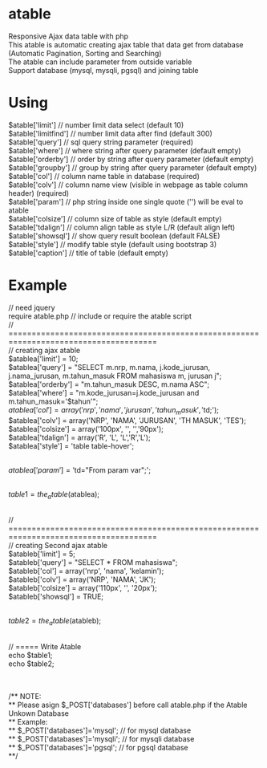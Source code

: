 # atable
Responsive Ajax data table with php<br>
This atable is automatic creating ajax table that data get from database<br>
(Automatic Pagination, Sorting and Searching)<br>
The atable can include parameter from outside variable<br>
Support database (mysql, mysqli, pgsql) and joining table

# Using
$atable['limit']      // number limit data select (default 10)<br>
$atable['limitfind']  // number limit data after find (default 300)<br>
$atable['query']      // sql query string parameter (required)<br>
$atable['where']      // where string after query parameter (default empty)<br>
$atable['orderby']    // order by string after query parameter (default empty)<br>
$atable['groupby']    // group by string after query parameter (default empty)<br>
$atable['col']        // column name table in database (required)<br>
$atable['colv']       // column name view (visible in webpage as table column header) (required)<br>
$atable['param']      // php string inside one single quote ('') will be eval to atable<br>
$atable['colsize']    // column size of table as style (default empty)<br>
$atable['tdalign']    // column align table as style L/R (default align left)<br>
$atable['showsql']    // show query result boolean (default FALSE)<br>
$atable['style']      // modify table style (default using bootstrap 3)<br>
$atable['caption']    // title of table (default empty)<br>

# Example
// need jquery<br>
require atable.php // include or require the atable script<br>
// ======================================================================================<br>
// creating ajax atable<br>
$atablea['limit'] = 10;<br>
$atablea['query'] = "SELECT m.nrp, m.nama, j.kode_jurusan, j.nama_jurusan, m.tahun_masuk FROM mahasiswa m, jurusan j";<br>
$atablea['orderby'] = "m.tahun_masuk DESC, m.nama ASC";<br>
$atablea['where'] = "m.kode_jurusan=j.kode_jurusan and m.tahun_masuk='$tahun'";<br>
$atablea['col'] = array('nrp', 'nama', 'jurusan', 'tahun_masuk', '$td;');<br>
$atablea['colv'] = array('NRP', 'NAMA', 'JURUSAN', 'TH MASUK', 'TES');<br>
$atablea['colsize'] = array('100px', '', '','90px');<br>
$atablea['tdalign'] = array('R', 'L', 'L','R','L');<br>
$atablea['style'] = 'table table-hover';<br><br>

$atablea['param'] = '$td="From param var";';<br><br>

$table1 = the_atable($atablea);<br><br>

// ======================================================================================<br>
// creating Second ajax atable<br>
$atableb['limit'] = 5;<br>
$atableb['query'] = "SELECT * FROM mahasiswa";<br>
$atableb['col'] = array('nrp', 'nama', 'kelamin');<br>
$atableb['colv'] = array('NRP', 'NAMA', 'JK');<br>
$atableb['colsize'] = array('110px', '', '20px');<br>
$atableb['showsql'] = TRUE;<br><br>

$table2 = the_atable($atableb);<br><br>

// ===== Write Atable<br>
echo $table1;<br>
echo $table2;<br><br><br>

/** NOTE:<br>
** Please asign $_POST['databases'] before call atable.php if the Atable Unkown Database<br>
** Example:<br>
** $_POST['databases']='mysql'; // for mysql database<br>
** $_POST['databases']='mysqli'; // for mysqli database<br>
** $_POST['databases']='pgsql'; // for pgsql database<br>
**/
